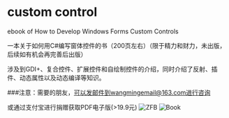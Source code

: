 # custom control
ebook of How to Develop Windows Forms Custom Controls

一本关于如何用C#编写窗体控件的书（200页左右）（限于精力和财力，未出版，后续如有机会再完善后出版）


涉及到GDI+、复合控件、扩展控件和自绘制控件的介绍，同时介绍了反射、插件、动态属性以及动态编译等知识。

###注意：需要的朋友，可以发邮件到wangmingemail@163.com进行咨询

或通过支付宝进行捐赠获取PDF电子版(>19.9元)
![ZFB](https://files.cnblogs.com/files/isaboy/zfb.bmp)
![Book](https://github.com/JackWangCUMT/customcontrol/blob/master/mybook.bmp)
